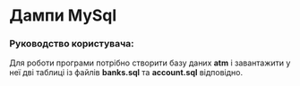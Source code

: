# Дампи MySql
### Руководство користувача:
 Для роботи програми потрібно створити базу даних **atm** і завантажити у неї дві таблиці із файлів **banks.sql** та **account.sql** відповідно.
